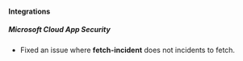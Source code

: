 #### Integrations
##### Microsoft Cloud App Security
- Fixed an issue where **fetch-incident** does not incidents to fetch.